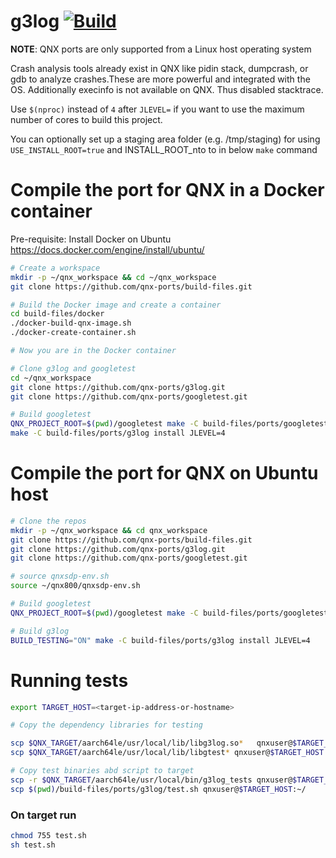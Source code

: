 # g3log [![Build](https://github.com/qnx-ports/build-files/actions/workflows/g3log.yml/badge.svg)](https://github.com/qnx-ports/build-files/actions/workflows/g3log.yml)

**NOTE**: QNX ports are only supported from a Linux host operating system

Crash analysis tools already exist in QNX like pidin stack, dumpcrash, or gdb to analyze crashes.These are more powerful and integrated with the OS. Additionally execinfo is not available on QNX. Thus disabled stacktrace.

Use `$(nproc)` instead of `4` after `JLEVEL=` if you want to use the maximum number of cores to build this project.

You can optionally set up a staging area folder (e.g. /tmp/staging) for <staging-install-folder> using `USE_INSTALL_ROOT=true` and INSTALL_ROOT_nto to <staging-install-folder> in below `make` command

# Compile the port for QNX in a Docker container

Pre-requisite: Install Docker on Ubuntu https://docs.docker.com/engine/install/ubuntu/

```bash
# Create a workspace
mkdir -p ~/qnx_workspace && cd ~/qnx_workspace
git clone https://github.com/qnx-ports/build-files.git

# Build the Docker image and create a container
cd build-files/docker
./docker-build-qnx-image.sh
./docker-create-container.sh

# Now you are in the Docker container

# Clone g3log and googletest
cd ~/qnx_workspace
git clone https://github.com/qnx-ports/g3log.git
git clone https://github.com/qnx-ports/googletest.git

# Build googletest
QNX_PROJECT_ROOT=$(pwd)/googletest make -C build-files/ports/googletest install JLEVEL=4
make -C build-files/ports/g3log install JLEVEL=4

```

# Compile the port for QNX on Ubuntu host

```bash
# Clone the repos
mkdir -p ~/qnx_workspace && cd qnx_workspace
git clone https://github.com/qnx-ports/build-files.git
git clone https://github.com/qnx-ports/g3log.git
git clone https://github.com/qnx-ports/googletest.git

# source qnxsdp-env.sh
source ~/qnx800/qnxsdp-env.sh

# Build googletest
QNX_PROJECT_ROOT=$(pwd)/googletest make -C build-files/ports/googletest install JLEVEL=4

# Build g3log
BUILD_TESTING="ON" make -C build-files/ports/g3log install JLEVEL=4

```

# Running tests

```bash
export TARGET_HOST=<target-ip-address-or-hostname>

# Copy the dependency libraries for testing

scp $QNX_TARGET/aarch64le/usr/local/lib/libg3log.so*   qnxuser@$TARGET_HOST:~/lib
scp $QNX_TARGET/aarch64le/usr/local/lib/libgtest* qnxuser@$TARGET_HOST:~/lib

# Copy test binaries abd script to target
scp -r $QNX_TARGET/aarch64le/usr/local/bin/g3log_tests qnxuser@$TARGET_HOST:~/
scp $(pwd)/build-files/ports/g3log/test.sh qnxuser@$TARGET_HOST:~/
```

### On target run

```bash
chmod 755 test.sh
sh test.sh
```
